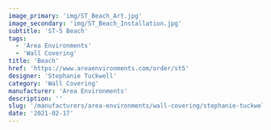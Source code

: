 ```yaml
---
image_primary: 'img/ST_Beach_Art.jpg'
image_secondary: 'img/ST_Beach_Installation.jpg'
subtitle: 'ST-5 Beach'
tags:
  - 'Area Environments'
  - 'Wall Covering'
title: 'Beach'
href: 'https://www.areaenvironments.com/order/st5'
designer: 'Stephanie Tuckwell'
category: 'Wall Covering'
manufacturer: 'Area Environments'
description: ''
slug: '/manufacturers/area-environments/wall-covering/stephanie-tuckwell-beach'
date: '2021-02-17'
---
```

